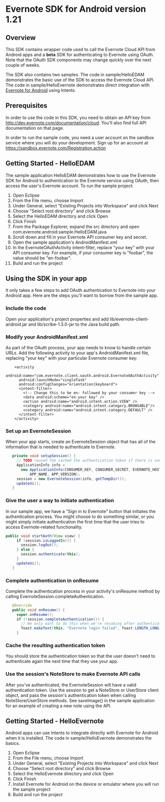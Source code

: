 Evernote SDK for Android version 1.21
=============================================

Overview
--------
This SDK contains wrapper code used to call the Evernote Cloud API from Android apps and a __beta__ SDK for authenticating to Evernote using OAuth. Note that the OAuth SDK components may change quickly over the next couple of weeks.

The SDK also contains two samples. The code in sample/HelloEDAM demonstrates the basic use of the SDK to access the Evernote Cloud API. The code in sample/HelloEvernote demonstrates direct integration with [Evernote for Android](https://play.google.com/store/apps/details?id=com.evernote) using Intents.

Prerequisites
-------------
In order to use the code in this SDK, you need to obtain an API key from http://dev.evernote.com/documentation/cloud. You'll also find full API documentation on that page.

In order to run the sample code, you need a user account on the sandbox service where you will do your development. Sign up for an account at https://sandbox.evernote.com/Registration.action 

Getting Started - HelloEDAM
---------------------------
The sample application HelloEDAM demonstrates how to use the Evernote SDK for Android to authentication to the Evernote service using OAuth, then access the user's Evernote account. To run the sample project:

1. Open Eclipse
2. From the File menu, choose Import
3. Under General, select "Existing Projects into Workspace" and click Next
4. Choose "Select root directory" and click Browse
5. Select the HelloEDAM directory and click Open
6. Click Finish
7. From the Package Explorer, expand the src directory and open com.evernote.android.sample.HelloEDAM.java
8. Scroll down and fill in your Evernote API consumer key and secret.
8. Open the sample application's AndroidManifest.xml
8. In the EvernoteOAuthActivity intent-filter, replace "your key" with your API consumer key. For example, if your consumer key is "foobar", the value should be "en-foobar".
9. Build and run the project

Using the SDK in your app
-------------------------
It only takes a few steps to add OAuth authentication to Evernote into your Android app. Here are the steps you'll want to borrow from the sample app.

### Include the code

Open your application's project properties and add lib/evernote-client-android.jar and lib/scribe-1.3.0-jar to the Java build path.

### Modify your AndroidManifest.xml

As part of the OAuth process, your app needs to know to handle certain URLs. Add the following activity to your app's AndroidManifest.xml file, replacing "your key" with your particular Evernote consumer key:

        <activity
          android:name="com.evernote.client.oauth.android.EvernoteOAuthActivity"
          android:launchMode="singleTask"
          android:configChanges="orientation|keyboard">
          <intent-filter>
            <!-- Change this to be en- followed by your consumer key -->
            <data android:scheme="en-your key" />
            <action android:name="android.intent.action.VIEW" />                
            <category android:name="android.intent.category.BROWSABLE"/>
            <category android:name="android.intent.category.DEFAULT" /> 
          </intent-filter>
        </activity>

### Set up an EvernoteSession

When your app starts, create an EvernoteSession object that has all of the information that is needed to authenticate to Evernote.

```java
   private void setupSession() {
     // TODO reused the cached the authentication token if there is one
     ApplicationInfo info = 
       new ApplicationInfo(CONSUMER_KEY, CONSUMER_SECRET, EVERNOTE_HOST, 
           APP_NAME, APP_VERSION);
     session = new EvernoteSession(info, getTempDir());
     updateUi();
   }
```
### Give the user a way to initiate authentication

In our sample app, we have a "Sign in to Evernote" button that initiates the authentication process. You might choose to do something similar, or you might simply initiate authentication the first time that the user tries to access Evernote-related functionality.

```java
public void startAuth(View view) {
     if (session.isLoggedIn()) {
       session.logOut();
     } else {
       session.authenticate(this);
     }
     updateUi();
   }  
```
### Complete authentication in onResume

Complete the authentication process in your activity's onResume method by calling EvernoteSession.completeAuthentication.

```java
   @Override
   public void onResume() {
     super.onResume(); 
     if (!session.completeAuthentication()) {
       // We only want to do this when we're resuming after authentication...
       Toast.makeText(this, "Evernote login failed", Toast.LENGTH_LONG).show();
     }
```
### Cache the resulting authentication token

You should store the authentication token so that the user doesn't need to authenticate again the next time that they use your app.

### Use the session's NoteStore to make Evernote API calls

After you've authenticated, the EvernoteSession will have a valid authentication token. Use the session to get a NoteStore or UserStore client object, and pass the session's authentication token when calling NoteStore/UserStore methods. See saveImage() in the sample application for an example of creating a new note using the API.    

Getting Started - HelloEvernote
-------------------------------
Android apps can use Intents to integrate directly with Evernote for Android when it is installed. The code in sample/HelloEvernote demonstrates the basics.

1. Open Eclipse
2. From the File menu, choose Import
3. Under General, select "Existing Projects into Workspace" and click Next
4. Choose "Select root directory" and click Browse
5. Select the HelloEvernote directory and click Open
6. Click Finish
7. Install Evernote for Android on the device or emulator where you will run the sample project
8. Build and run the project
